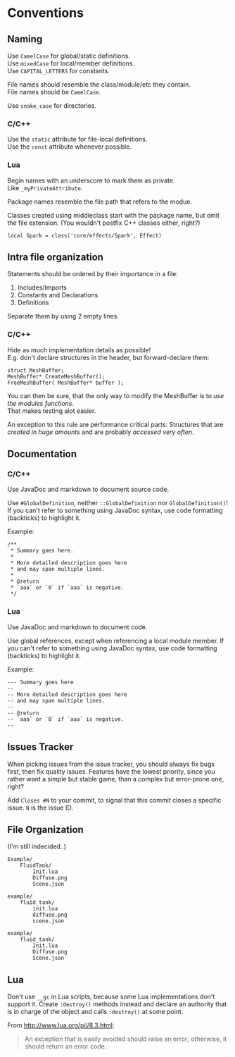 Conventions
===========


Naming
------

Use `CamelCase` for global/static definitions.  
Use `mixedCase` for local/member definitions.  
Use `CAPITAL_LETTERS` for constants.

File names should resemble the class/module/etc they contain.  
File names should be `CamelCase`.

Use `snake_case` for directories.


### C/C++

Use the `static` attribute for file-local definitions.  
Use the `const` attribute whenever possible.


### Lua

Begin names with an underscore to mark them as private.  
Like `_myPrivateAttribute`.

Package names resemble the file path that refers to the modue.

Classes created using middleclass start with the package name, but
omit the file extension. (You wouldn't postfix C++ classes either, right?)

    local Spark = class('core/effects/Spark', Effect)


Intra file organization
-----------------------

Statements should be ordered by their importance in a file:

1. Includes/Imports
2. Constants and Declarations
3. Definitions

Separate them by using 2 empty lines.


### C/C++

Hide as much implementation details as possible!  
E.g. don't declare structures in the header, but forward-declare them:

    struct MeshBuffer;
    MeshBuffer* CreateMeshBuffer();
    FreeMeshBuffer( MeshBuffer* buffer );

You can then be sure, that the only way to modify the MeshBuffer is to
*use the modules functions*.  
That makes testing alot easier.

An exception to this rule are performance critical parts:
Structures that are *created in huge amounts* and are probably *accessed very often*.


Documentation
-------------

### C/C++

Use JavaDoc and markdown to document source code.

Use `#GlobalDefinition`, neither `::GlobalDefinition` nor `GlobalDefinition()`!
If you can't refer to something using JavaDoc syntax,
use code formatting (backticks) to highlight it.

Example:

    /**
     * Summary goes here.
     *
     * More detailed description goes here
     * and may span multiple lines.
     *
     * @return
     * `aaa` or `0` if `aaa` is negative.
     */


### Lua

Use JavaDoc and markdown to document code.

Use global references, except when referencing a local module member.
If you can't refer to something using JavaDoc syntax,
use code formatting (backticks) to highlight it.

Example:

    --- Summary goes here
    --
    -- More detailed description goes here
    -- and may span multiple lines.
    --
    -- @return
    -- `aaa` or `0` if `aaa` is negative.
    --


Issues Tracker
--------------

When picking issues from the issue tracker, you should always fix bugs
first, then fix quality issues. Features have the lowest priority,
since you rather want a simple but stable game,
than a complex but error-prone one, right?

Add `Closes #N` to your commit, to signal that this commit closes a
specific issue. `N` is the issue ID.


File Organization
-----------------

(I'm still indecided..)

    Example/
        FluidTank/
            Init.lua
            Diffuse.png
            Scene.json

    example/
        fluid_tank/
            init.lua
            diffuse.png
            scene.json

    example/
        fluid_tank/
            Init.lua
            Diffuse.png
            Scene.json


Lua
---

Don't use `__gc` in Lua scripts, because some Lua implementations don't support
it. Create `:destroy()` methods instead and declare an authority that is in
charge of the object and calls `:destroy()` at some point.

From http://www.lua.org/pil/8.3.html:
> An exception that is easily avoided should raise an error;
> otherwise, it should return an error code.